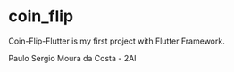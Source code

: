 # coin_flip

Coin-Flip-Flutter is my first project with Flutter Framework. 

Paulo Sergio Moura da Costa - 2AI
